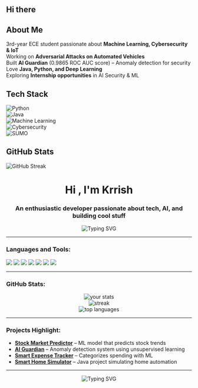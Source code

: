 ## Hi there

## About Me  
3rd-year ECE student passionate about **Machine Learning, Cybersecurity & IoT**  
Working on **Adversarial Attacks on Automated Vehicles**  
Built **AI Guardian** (0.9865 ROC AUC score) – Anomaly detection for security  
Love **Java, Python, and Deep Learning**  
Exploring **Internship opportunities** in AI Security & ML  

## Tech Stack  
![Python](https://img.shields.io/badge/Python-3776AB?style=for-the-badge&logo=python&logoColor=white)  
![Java](https://img.shields.io/badge/Java-ED8B00?style=for-the-badge&logo=java&logoColor=white)  
![Machine Learning](https://img.shields.io/badge/Machine%20Learning-%2312100E.svg?style=for-the-badge&logo=tensorflow&logoColor=white)  
![Cybersecurity](https://img.shields.io/badge/Cybersecurity-%23009639.svg?style=for-the-badge&logo=kalilinux&logoColor=white)  
![SUMO](https://img.shields.io/badge/SUMO-Simulation%20Of%20Urban%20Mobility-blue?style=for-the-badge)  


## GitHub Stats  
![GitHub Streak](https://github-readme-streak-stats.herokuapp.com/?user=KrrishDayal&theme=dark&hide_border=true) 
<h1 align="center">Hi , I'm Krrish</h1>
<h3 align="center">An enthusiastic developer passionate about tech, AI, and building cool stuff </h3>

<p align="center">
  <img src="https://readme-typing-svg.herokuapp.com?font=Fira+Code&pause=1000&color=36BCF7&center=true&vCenter=true&width=435&lines=Passionate+Developer;ML+%7C+Java+%7C+IoT+%7C+Electronics;Always+Learning+New+Things!+💡" alt="Typing SVG" />
</p>

---

### Languages and Tools:
<p align="left">
  <img src="https://img.shields.io/badge/-Java-007396?style=for-the-badge&logo=java&logoColor=white"/>
  <img src="https://img.shields.io/badge/-Python-3776AB?style=for-the-badge&logo=python&logoColor=white"/>
  <img src="https://img.shields.io/badge/-C++-00599C?style=for-the-badge&logo=c%2B%2B&logoColor=white"/>
  <img src="https://img.shields.io/badge/-MySQL-4479A1?style=for-the-badge&logo=mysql&logoColor=white"/>
  <img src="https://img.shields.io/badge/-Linux-FCC624?style=for-the-badge&logo=linux&logoColor=black"/>
  <img src="https://img.shields.io/badge/-Arduino-00979D?style=for-the-badge&logo=arduino&logoColor=white"/>
  <img src="https://img.shields.io/badge/-TensorFlow-FF6F00?style=for-the-badge&logo=tensorflow&logoColor=white"/>
</p>

---

### GitHub Stats:
<p align="center">
  <img src="https://github-readme-stats.vercel.app/api?username=KrrishDayal&show_icons=true&theme=github_dark&hide_border=true" alt="your stats" />
  <br/>
  <img src="https://github-readme-streak-stats.herokuapp.com/?user=KrrishDayal&theme=dark&hide_border=true" alt="streak"/>
  <br/>
  <img src="https://github-readme-stats.vercel.app/api/top-langs/?username=KrrishDayal&layout=compact&theme=github_dark&hide_border=true" alt="top languages" />
</p>

---

### Projects Highlight:
-  **[Stock Market Predictor](https://github.com/KrrishDayal/Stock-Market-Prediction)** – ML model that predicts stock trends  
-  **[AI Guardian](https://github.com/KrrishDayal/AI-Guardian)** – Anomaly detection system using unsupervised learning  
-  **[Smart Expense Tracker](https://github.com/your-username/Smart-Expense-Categorizer)** – Categorizes spending with ML  
-  **[Smart Home Simulator](https://github.com/your-username/Smart-Home-Simulator)** – Java project simulating home automation

---

<p align="center">
  <img src="https://readme-typing-svg.demolab.com?font=Fira+Mono&pause=800&color=00FFD1&center=true&vCenter=true&width=550&lines=+Deep+Traffic+Control+(Reinforcement+Learning);+Multi+Client+Chat+App+(Java+Sockets);+Sentiment+Analyzer+(NLP+Project);+Stock+Market+Predictor;+Movie+Recommendation+System;+AI+Guardian+Anomaly+Detector" alt="Typing SVG" />
</p>

